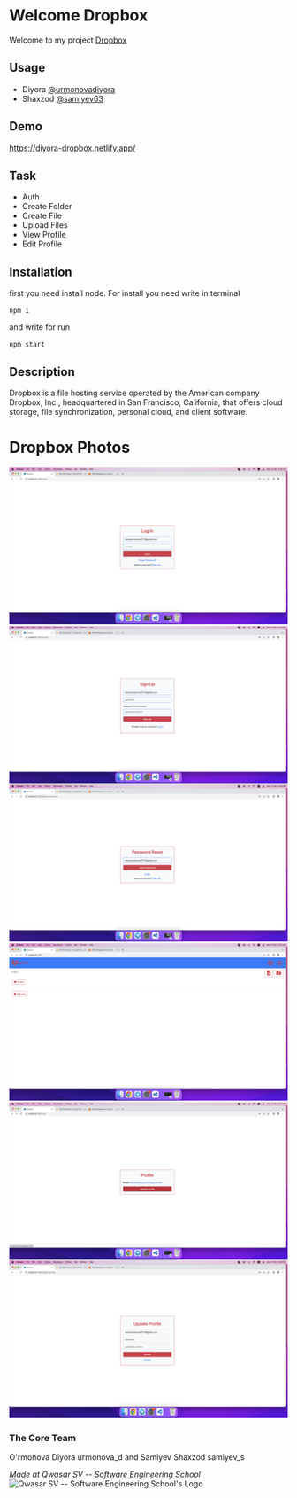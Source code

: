 # Welcome Dropbox
Welcome to my project <a href="https://diyora-dropbox.netlify.app/">Dropbox</a>

## Usage

- Diyora [@urmonovadiyora](https://github.com/urmonovadiyora)
- Shaxzod [@samiyev63](https://www.github.com/samiyev63)

## Demo
https://diyora-dropbox.netlify.app/

## Task 
- Auth
- Create Folder
- Create File
- Upload Files
- View Profile
- Edit Profile

## Installation
first you need install node. For install you need write in terminal
```
npm i
```
and write for run
```
npm start
```

## Description
Dropbox is a file hosting service operated by the American company Dropbox, Inc., headquartered in San Francisco, California, that offers cloud storage, file synchronization, personal cloud, and client software.

# Dropbox Photos

<img text-align="center" alt="image" src="./photos/Login.png">
<img text-align="center" alt="image" src="./photos/Sign_up.png">
<img text-align="center" alt="image" src="./photos/Forgot_Password.png">
<img text-align="center" alt="image" src="./photos/Home.png">
<img text-align="center" alt="image" src="./photos/Profile.png">
<img text-align="center" alt="image" src="./photos/Update_Profile.png">

### The Core Team
O'rmonova Diyora urmonova_d and Samiyev Shaxzod samiyev_s

<span><i>Made at <a href='https://qwasar.io'>Qwasar SV -- Software Engineering School</a></i></span>
<span><img alt="Qwasar SV -- Software Engineering School's Logo" src='https://storage.googleapis.com/qwasar-public/qwasar-logo_50x50.png' width='20px'></span>
